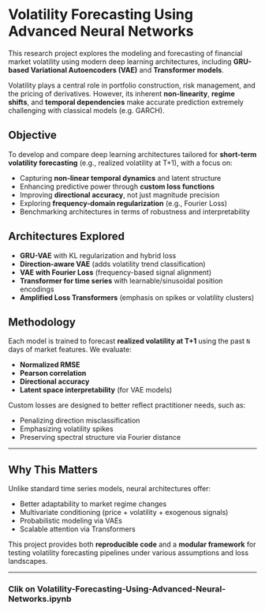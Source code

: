 
# Volatility Forecasting Using Advanced Neural Networks

This research project explores the modeling and forecasting of financial market volatility using modern deep learning architectures, including **GRU-based Variational Autoencoders (VAE)** and **Transformer models**.

Volatility plays a central role in portfolio construction, risk management, and the pricing of derivatives. However, its inherent **non-linearity**, **regime shifts**, and **temporal dependencies** make accurate prediction extremely challenging with classical models (e.g. GARCH).

##  Objective

To develop and compare deep learning architectures tailored for **short-term volatility forecasting** (e.g., realized volatility at T+1), with a focus on:

- Capturing **non-linear temporal dynamics** and latent structure
- Enhancing predictive power through **custom loss functions**
- Improving **directional accuracy**, not just magnitude precision
- Exploring **frequency-domain regularization** (e.g., Fourier Loss)
- Benchmarking architectures in terms of robustness and interpretability

## Architectures Explored

- **GRU-VAE** with KL regularization and hybrid loss
- **Direction-aware VAE** (adds volatility trend classification)
- **VAE with Fourier Loss** (frequency-based signal alignment)
- **Transformer for time series** with learnable/sinusoidal position encodings
- **Amplified Loss Transformers** (emphasis on spikes or volatility clusters)

##  Methodology

Each model is trained to forecast **realized volatility at T+1** using the past `N` days of market features. We evaluate:

- **Normalized RMSE**
- **Pearson correlation**
- **Directional accuracy**
- **Latent space interpretability** (for VAE models)

Custom losses are designed to better reflect practitioner needs, such as:

- Penalizing direction misclassification
- Emphasizing volatility spikes
- Preserving spectral structure via Fourier distance

---

## Why This Matters

Unlike standard time series models, neural architectures offer:

- Better adaptability to market regime changes
- Multivariate conditioning (price + volatility + exogenous signals)
- Probabilistic modeling via VAEs
- Scalable attention via Transformers

This project provides both **reproducible code** and a **modular framework** for testing volatility forecasting pipelines under various assumptions and loss landscapes.

---

### Clik on Volatility-Forecasting-Using-Advanced-Neural-Networks.ipynb

